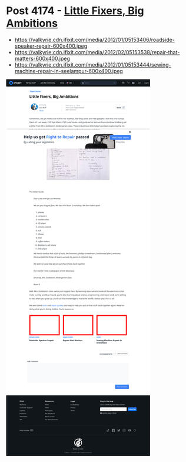 # Post 4174 - [Little Fixers, Big Ambitions](https://www.ifixit.com/News/4174/lil-fixers-big-ambitions)

- https://valkyrie.cdn.ifixit.com/media/2012/01/05153406/roadside-speaker-repair-600x400.jpeg
- https://valkyrie.cdn.ifixit.com/media/2012/02/05153538/repair-that-matters-600x400.jpeg
- https://valkyrie.cdn.ifixit.com/media/2012/01/05153444/sewing-machine-repair-in-seelampur-600x400.jpeg

![screencap](screenshots/7f2b9be0-de49-4c53-8a9e-f0715b6c4b49.png)
